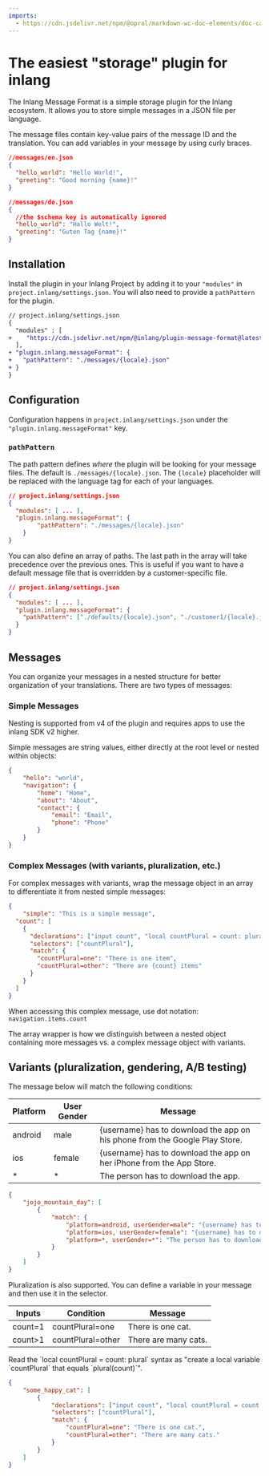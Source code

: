 ```yaml
---
imports:
  - https://cdn.jsdelivr.net/npm/@opral/markdown-wc-doc-elements/doc-callout.js
---
```


# The easiest "storage" plugin for inlang

The Inlang Message Format is a simple storage plugin for the Inlang ecosystem. It allows you to store simple
messages in a JSON file per language.

The message files contain key-value pairs of the message ID and the translation. You can add variables in your message by using curly braces.

```json
//messages/en.json
{
  "hello_world": "Hello World!",
  "greeting": "Good morning {name}!"
}

//messages/de.json
{
  //the $schema key is automatically ignored
  "hello_world": "Hallo Welt!",
  "greeting": "Guten Tag {name}!"
}
```

## Installation

Install the plugin in your Inlang Project by adding it to your `"modules"` in `project.inlang/settings.json`. You will also need to provide a `pathPattern` for the plugin.

```diff
// project.inlang/settings.json
{
  "modules" : [
+    "https://cdn.jsdelivr.net/npm/@inlang/plugin-message-format@latest/dist/index.js"
  ],
+ "plugin.inlang.messageFormat": {
+   "pathPattern": "./messages/{locale}.json"
+ }
}
```

## Configuration

Configuration happens in `project.inlang/settings.json` under the `"plugin.inlang.messageFormat"` key.

### `pathPattern`

The path pattern defines _where_ the plugin will be looking for your message files. The default is `./messages/{locale}.json`. The `{locale}` placeholder will be replaced with the language tag for each of your languages.

```json
// project.inlang/settings.json
{
  "modules": [ ... ],
  "plugin.inlang.messageFormat": {
		"pathPattern": "./messages/{locale}.json"
	}
}
```

You can also define an array of paths. The last path in the array will take precedence over the previous ones. This is useful if you want to have a default message file that is overridden by a customer-specific file.

```json
// project.inlang/settings.json
{
  "modules": [ ... ],
  "plugin.inlang.messageFormat": {
    "pathPattern": ["./defaults/{locale}.json", "./customer1/{locale}.json"]
  }
}
```

## Messages

You can organize your messages in a nested structure for better organization of your translations. There are two types of messages:

### Simple Messages

<doc-callout type="info">
	Nesting is supported from v4 of the plugin and requires apps to use the inlang SDK v2 higher. 
</doc-callout>

Simple messages are string values, either directly at the root level or nested within objects:

```json
{
	"hello": "world",
	"navigation": {
		"home": "Home",
		"about": "About",
		"contact": {
			"email": "Email",
			"phone": "Phone"
		}
	}
}
```

### Complex Messages (with variants, pluralization, etc.)

For complex messages with variants, wrap the message object in an array to differentiate it from nested simple messages:

```json
{
	"simple": "This is a simple message",
  "count": [
    {
      "declarations": ["input count", "local countPlural = count: plural"],
      "selectors": ["countPlural"],
      "match": {
        "countPlural=one": "There is one item",
        "countPlural=other": "There are {count} items"
      }
    }
  ]
}
```

When accessing this complex message, use dot notation: `navigation.items.count`

<doc-callout type="info">
The array wrapper is how we distinguish between a nested object containing more messages vs. a complex message object with variants.
</doc-callout>

## Variants (pluralization, gendering, A/B testing)

The message below will match the following conditions:

| Platform | User Gender | Message                                                                     |
| -------- | ----------- | --------------------------------------------------------------------------- |
| android  | male        | {username} has to download the app on his phone from the Google Play Store. |
| ios      | female      | {username} has to download the app on her iPhone from the App Store.        |
| \*       | \*          | The person has to download the app.                                         |

```json
{
	"jojo_mountain_day": [
		{
			"match": {
				"platform=android, userGender=male": "{username} has to download the app on his phone from the Google Play Store.",
				"platform=ios, userGender=female": "{username} has to download the app on her iPhone from the App Store.",
				"platform=*, userGender=*": "The person has to download the app."
			}
		}
	]
}
```

Pluralization is also supported. You can define a variable in your message and then use it in the selector.

| Inputs  | Condition         | Message              |
| ------- | ----------------- | -------------------- |
| count=1 | countPlural=one   | There is one cat.    |
| count>1 | countPlural=other | There are many cats. |

<doc-callout type="tip">
Read the `local countPlural = count: plural` syntax as "create a local variable `countPlural` that equals `plural(count)`".
</doc-callout>

```json
{
	"some_happy_cat": [
		{
			"declarations": ["input count", "local countPlural = count: plural"],
			"selectors": ["countPlural"],
			"match": {
				"countPlural=one": "There is one cat.",
				"countPlural=other": "There are many cats."
			}
		}
	]
}
```
